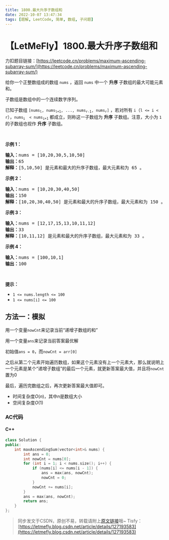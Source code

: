 ```yaml
---
title: 1800.最大升序子数组和
date: 2022-10-07 13:47:34
tags: [题解, LeetCode, 简单, 数组, 子问题]
---
```


# 【LetMeFly】1800.最大升序子数组和

力扣题目链接：[https://leetcode.cn/problems/maximum-ascending-subarray-sum/](https://leetcode.cn/problems/maximum-ascending-subarray-sum/)

<p>给你一个正整数组成的数组 <code>nums</code> ，返回 <code>nums</code> 中一个 <strong>升序 </strong>子数组的最大可能元素和。</p>

<p>子数组是数组中的一个连续数字序列。</p>

<p>已知子数组 <code>[nums<sub>l</sub>, nums<sub>l+1</sub>, ..., nums<sub>r-1</sub>, nums<sub>r</sub>]</code> ，若对所有 <code>i</code>（<code>l <= i < r</code>），<code>nums<sub>i </sub> < nums<sub>i+1</sub></code> 都成立，则称这一子数组为 <strong>升序</strong> 子数组。注意，大小为 <code>1</code> 的子数组也视作 <strong>升序</strong> 子数组。</p>

<p> </p>

<p><strong>示例 1：</strong></p>

<pre>
<strong>输入：</strong>nums = [10,20,30,5,10,50]
<strong>输出：</strong>65
<strong>解释：</strong>[5,10,50] 是元素和最大的升序子数组，最大元素和为 65 。
</pre>

<p><strong>示例 2：</strong></p>

<pre>
<strong>输入：</strong>nums = [10,20,30,40,50]
<strong>输出：</strong>150
<strong>解释：</strong>[10,20,30,40,50] 是元素和最大的升序子数组，最大元素和为 150 。 
</pre>

<p><strong>示例 3：</strong></p>

<pre>
<strong>输入：</strong>nums = [12,17,15,13,10,11,12]
<strong>输出：</strong>33
<strong>解释：</strong>[10,11,12] 是元素和最大的升序子数组，最大元素和为 33 。 
</pre>

<p><strong>示例 4：</strong></p>

<pre>
<strong>输入：</strong>nums = [100,10,1]
<strong>输出：</strong>100
</pre>

<p> </p>

<p><strong>提示：</strong></p>

<ul>
	<li><code>1 <= nums.length <= 100</code></li>
	<li><code>1 <= nums[i] <= 100</code></li>
</ul>


    
## 方法一：模拟

用一个变量```nowCnt```来记录当前“递增子数组的和”

用一个变量```ans```来记录当前答案最优解

初始值```ans = 0```，而```nowCnt = arr[0]```

之后从第二个元素开始遍历数组，如果这个元素没有上一个元素大，那么就说明上一个元素是某个“递增子数组”的最后一个元素，就更新答案最大值，并且将```nowCnt```置为0

最后，遍历完数组之后，再次更新答案最大值即可。

+ 时间复杂度$O(n)$，其中$n$是数组大小
+ 空间复杂度$O(1)$

### AC代码

#### C++

```cpp
class Solution {
public:
    int maxAscendingSum(vector<int>& nums) {
        int ans = 0;
        int nowCnt = nums[0];
        for (int i = 1; i < nums.size(); i++) {
            if (nums[i] <= nums[i - 1]) {
                ans = max(ans, nowCnt);
                nowCnt = 0;
            }
            nowCnt += nums[i];
        }
        ans = max(ans, nowCnt);
        return ans;
    }
};
```

> 同步发文于CSDN，原创不易，转载请附上[原文链接](https://leetcode.letmefly.xyz/2022/10/07/LeetCode%201800.%E6%9C%80%E5%A4%A7%E5%8D%87%E5%BA%8F%E5%AD%90%E6%95%B0%E7%BB%84%E5%92%8C/)哦~
> Tisfy：[https://letmefly.blog.csdn.net/article/details/127193583](https://letmefly.blog.csdn.net/article/details/127193583)
